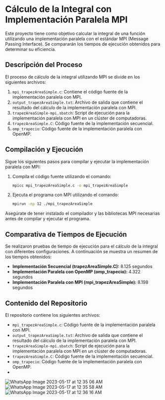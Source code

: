 # Cálculo de la Integral con Implementación Paralela MPI

Este proyecto tiene como objetivo calcular la integral de una función utilizando una implementación paralela con el estándar MPI (Message Passing Interface). Se compararán los tiempos de ejecución obtenidos para determinar su eficiencia.

## Descripción del Proceso

El proceso de cálculo de la integral utilizando MPI se divide en los siguientes archivos:

1. `mpi_trapezAreaSimple.c`: Contiene el código fuente de la implementación paralela con MPI.
2. `output_trapezAreaSimple.txt`: Archivo de salida que contiene el resultado del cálculo de la implementación paralela con MPI.
3. `trapezAreaSimple-mpi.sbatch`: Script de ejecución para la implementación paralela con MPI en un clúster de computadoras.
4. `trapezAreaSimple.C`: Código fuente de la implementación secuencial.
5. `omp_trapecio`: Código fuente de la implementación paralela con OpenMP.

## Compilación y Ejecución

Sigue los siguientes pasos para compilar y ejecutar la implementación paralela con MPI:

1. Compila el código fuente utilizando el comando:

   ```bash
   mpicc mpi_trapezAreaSimple.c -o mpi_trapezAreaSimple
   ```

2. Ejecuta el programa con MPI utilizando el comando:

   ```bash
   mpirun -np 12 ./mpi_trapezAreaSimple
   ```

Asegúrate de tener instalado el compilador y las bibliotecas MPI necesarias antes de compilar y ejecutar el programa.

## Comparativa de Tiempos de Ejecución

Se realizaron pruebas de tiempo de ejecución para el cálculo de la integral con diferentes configuraciones. A continuación se muestra un resumen de los tiempos obtenidos:

- **Implementación Secuencial (trapezAreaSimple.C):** 8.125 segundos
- **Implementación Paralela con OpenMP (omp_trapecio):** 4.322 segundos
- **Implementación Paralela con MPI (mpi_trapezAreaSimple):** 8.198 segundos

## Contenido del Repositorio

El repositorio contiene los siguientes archivos:

- `mpi_trapezAreaSimple.c`: Código fuente de la implementación paralela con MPI.
- `output_trapezAreaSimple.txt`: Archivo de salida que contiene el resultado del cálculo de la implementación paralela con MPI.
- `trapezAreaSimple-mpi.sbatch`: Script de ejecución para la implementación paralela con MPI en un clúster de computadoras.
- `trapezAreaSimple.C`: Código fuente de la implementación secuencial.
- `omp_trapecio`: Código fuente de la implementación paralela con OpenMP.
- 


![WhatsApp Image 2023-05-17 at 12 35 06 AM](https://github.com/SC3UIS/IntroPP2182032/assets/46767951/dbcb4031-7052-44e3-bdb2-412885d9a602)
![WhatsApp Image 2023-05-17 at 12 35 58 AM](https://github.com/SC3UIS/IntroPP2182032/assets/46767951/88e95dc5-f4da-4ff5-b6b1-c61a5a4279c3)
![WhatsApp Image 2023-05-17 at 12 36 16 AM](https://github.com/SC3UIS/IntroPP2182032/assets/46767951/598c0d19-8c2b-4487-99ef-c53b312805dc)



